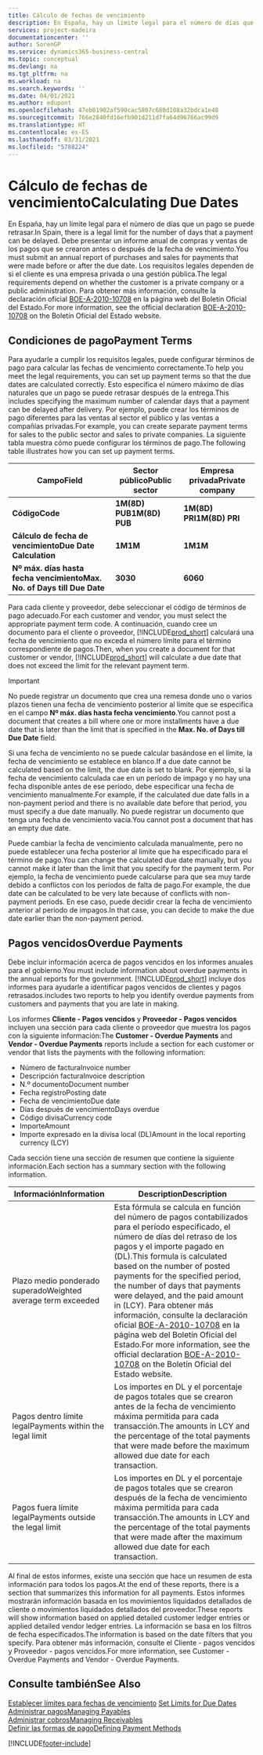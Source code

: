 ```yaml
---
title: Cálculo de fechas de vencimiento
description: En España, hay un límite legal para el número de días que un pago se puede retrasar. Debe presentar un informe anual de compras y ventas de los pagos que se crearon antes o después de la fecha de vencimiento.
services: project-madeira
documentationcenter: ''
author: SorenGP
ms.service: dynamics365-business-central
ms.topic: conceptual
ms.devlang: na
ms.tgt_pltfrm: na
ms.workload: na
ms.search.keywords: ''
ms.date: 04/01/2021
ms.author: edupont
ms.openlocfilehash: 47eb01902af590cac5807c680d108a32bdca1e48
ms.sourcegitcommit: 766e2840fd16efb901d211d7fa64d96766ac99d9
ms.translationtype: HT
ms.contentlocale: es-ES
ms.lasthandoff: 03/31/2021
ms.locfileid: "5788224"
---
```

# <a name="calculating-due-dates"></a><span data-ttu-id="d2607-104">Cálculo de fechas de vencimiento</span><span class="sxs-lookup"><span data-stu-id="d2607-104">Calculating Due Dates</span></span>
<span data-ttu-id="d2607-105">En España, hay un límite legal para el número de días que un pago se puede retrasar.</span><span class="sxs-lookup"><span data-stu-id="d2607-105">In Spain, there is a legal limit for the number of days that a payment can be delayed.</span></span> <span data-ttu-id="d2607-106">Debe presentar un informe anual de compras y ventas de los pagos que se crearon antes o después de la fecha de vencimiento.</span><span class="sxs-lookup"><span data-stu-id="d2607-106">You must submit an annual report of purchases and sales for payments that were made before or after the due date.</span></span> <span data-ttu-id="d2607-107">Los requisitos legales dependen de si el cliente es una empresa privada o una gestión pública.</span><span class="sxs-lookup"><span data-stu-id="d2607-107">The legal requirements depend on whether the customer is a private company or a public administration.</span></span> <span data-ttu-id="d2607-108">Para obtener más información, consulte la declaración oficial [BOE-A-2010-10708](https://go.microsoft.com/fwlink/?LinkId=224630) en la página web del Boletín Oficial del Estado.</span><span class="sxs-lookup"><span data-stu-id="d2607-108">For more information, see the official declaration [BOE-A-2010-10708](https://go.microsoft.com/fwlink/?LinkId=224630) on the Boletín Oficial del Estado website.</span></span>  

## <a name="payment-terms"></a><span data-ttu-id="d2607-109">Condiciones de pago</span><span class="sxs-lookup"><span data-stu-id="d2607-109">Payment Terms</span></span>  
<span data-ttu-id="d2607-110">Para ayudarle a cumplir los requisitos legales, puede configurar términos de pago para calcular las fechas de vencimiento correctamente.</span><span class="sxs-lookup"><span data-stu-id="d2607-110">To help you meet the legal requirements, you can set up payment terms so that the due dates are calculated correctly.</span></span> <span data-ttu-id="d2607-111">Esto especifica el número máximo de días naturales que un pago se puede retrasar después de la entrega.</span><span class="sxs-lookup"><span data-stu-id="d2607-111">This includes specifying the maximum number of calendar days that a payment can be delayed after delivery.</span></span> <span data-ttu-id="d2607-112">Por ejemplo, puede crear los términos de pago diferentes para las ventas al sector el público y las ventas a compañías privadas.</span><span class="sxs-lookup"><span data-stu-id="d2607-112">For example, you can create separate payment terms for sales to the public sector and sales to private companies.</span></span> <span data-ttu-id="d2607-113">La siguiente tabla muestra cómo puede configurar los términos de pago.</span><span class="sxs-lookup"><span data-stu-id="d2607-113">The following table illustrates how you can set up payment terms.</span></span>  

|<span data-ttu-id="d2607-114">Campo</span><span class="sxs-lookup"><span data-stu-id="d2607-114">Field</span></span>|<span data-ttu-id="d2607-115">Sector público</span><span class="sxs-lookup"><span data-stu-id="d2607-115">Public sector</span></span>|<span data-ttu-id="d2607-116">Empresa privada</span><span class="sxs-lookup"><span data-stu-id="d2607-116">Private company</span></span>|  
|---------------------------------|-------------------|---------------------|  
|<span data-ttu-id="d2607-117">**Código**</span><span class="sxs-lookup"><span data-stu-id="d2607-117">**Code**</span></span>|<span data-ttu-id="d2607-118">**1M(8D) PUB**</span><span class="sxs-lookup"><span data-stu-id="d2607-118">**1M(8D) PUB**</span></span>|<span data-ttu-id="d2607-119">**1M(8D) PRI**</span><span class="sxs-lookup"><span data-stu-id="d2607-119">**1M(8D) PRI**</span></span>|  
|<span data-ttu-id="d2607-120">**Cálculo de fecha de vencimiento**</span><span class="sxs-lookup"><span data-stu-id="d2607-120">**Due Date Calculation**</span></span>|<span data-ttu-id="d2607-121">**1M**</span><span class="sxs-lookup"><span data-stu-id="d2607-121">**1M**</span></span>|<span data-ttu-id="d2607-122">**1M**</span><span class="sxs-lookup"><span data-stu-id="d2607-122">**1M**</span></span>|  
|<span data-ttu-id="d2607-123">**Nº máx. días hasta fecha vencimiento**</span><span class="sxs-lookup"><span data-stu-id="d2607-123">**Max. No. of Days till Due Date**</span></span>|<span data-ttu-id="d2607-124">**30**</span><span class="sxs-lookup"><span data-stu-id="d2607-124">**30**</span></span>|<span data-ttu-id="d2607-125">**60**</span><span class="sxs-lookup"><span data-stu-id="d2607-125">**60**</span></span>|  

 <span data-ttu-id="d2607-126">Para cada cliente y proveedor, debe seleccionar el código de términos de pago adecuado.</span><span class="sxs-lookup"><span data-stu-id="d2607-126">For each customer and vendor, you must select the appropriate payment term code.</span></span> <span data-ttu-id="d2607-127">A continuación, cuando cree un documento para el cliente o proveedor, [!INCLUDE[prod_short](../../includes/prod_short.md)] calculará una fecha de vencimiento que no exceda el número límite para el término correspondiente de pagos.</span><span class="sxs-lookup"><span data-stu-id="d2607-127">Then, when you create a document for that customer or vendor, [!INCLUDE[prod_short](../../includes/prod_short.md)] will calculate a due date that does not exceed the limit for the relevant payment term.</span></span>  

> [!IMPORTANT]  
>  <span data-ttu-id="d2607-128">No puede registrar un documento que crea una remesa donde uno o varios plazos tienen una fecha de vencimiento posterior al límite que se especifica en el campo **Nº máx. días hasta fecha vencimiento**.</span><span class="sxs-lookup"><span data-stu-id="d2607-128">You cannot post a document that creates a bill where one or more installments have a due date that is later than the limit that is specified in the **Max. No. of Days till Due Date** field.</span></span>  

 <span data-ttu-id="d2607-129">Si una fecha de vencimiento no se puede calcular basándose en el límite, la fecha de vencimiento se establece en blanco.</span><span class="sxs-lookup"><span data-stu-id="d2607-129">If a due date cannot be calculated based on the limit, the due date is set to blank.</span></span> <span data-ttu-id="d2607-130">Por ejemplo, si la fecha de vencimiento calculada cae en un período de impago y no hay una fecha disponible antes de ese período, debe especificar una fecha de vencimiento manualmente.</span><span class="sxs-lookup"><span data-stu-id="d2607-130">For example, if the calculated due date falls in a non-payment period and there is no available date before that period, you must specify a due date manually.</span></span> <span data-ttu-id="d2607-131">No puede registrar un documento que tenga una fecha de vencimiento vacía.</span><span class="sxs-lookup"><span data-stu-id="d2607-131">You cannot post a document that has an empty due date.</span></span>  

 <span data-ttu-id="d2607-132">Puede cambiar la fecha de vencimiento calculada manualmente, pero no puede establecer una fecha posterior al límite que ha especificado para el término de pago.</span><span class="sxs-lookup"><span data-stu-id="d2607-132">You can change the calculated due date manually, but you cannot make it later than the limit that you specify for the payment term.</span></span> <span data-ttu-id="d2607-133">Por ejemplo, la fecha de vencimiento puede calcularse para que sea muy tarde debido a conflictos con los períodos de falta de pago.</span><span class="sxs-lookup"><span data-stu-id="d2607-133">For example, the due date can be calculated to be very late because of conflicts with non-payment periods.</span></span> <span data-ttu-id="d2607-134">En ese caso, puede decidir crear la fecha de vencimiento anterior al periodo de impagos.</span><span class="sxs-lookup"><span data-stu-id="d2607-134">In that case, you can decide to make the due date earlier than the non-payment period.</span></span>  

## <a name="overdue-payments"></a><span data-ttu-id="d2607-135">Pagos vencidos</span><span class="sxs-lookup"><span data-stu-id="d2607-135">Overdue Payments</span></span>  
 <span data-ttu-id="d2607-136">Debe incluir información acerca de pagos vencidos en los informes anuales para el gobierno.</span><span class="sxs-lookup"><span data-stu-id="d2607-136">You must include information about overdue payments in the annual reports for the government.</span></span> [!INCLUDE[prod_short](../../includes/prod_short.md)] <span data-ttu-id="d2607-137">incluye dos informes para ayudarle a identificar pagos vencidos de clientes y pagos retrasados.</span><span class="sxs-lookup"><span data-stu-id="d2607-137">includes two reports to help you identify overdue payments from customers and payments that you are late in making.</span></span>  

 <span data-ttu-id="d2607-138">Los informes **Cliente - Pagos vencidos** y **Proveedor - Pagos vencidos** incluyen una sección para cada cliente o proveedor que muestra los pagos con la siguiente información:</span><span class="sxs-lookup"><span data-stu-id="d2607-138">The **Customer - Overdue Payments** and **Vendor - Overdue Payments** reports include a section for each customer or vendor that lists the payments with the following information:</span></span>  

- <span data-ttu-id="d2607-139">Número de factura</span><span class="sxs-lookup"><span data-stu-id="d2607-139">Invoice number</span></span>  
- <span data-ttu-id="d2607-140">Descripción factura</span><span class="sxs-lookup"><span data-stu-id="d2607-140">Invoice description</span></span>  
- <span data-ttu-id="d2607-141">N.º documento</span><span class="sxs-lookup"><span data-stu-id="d2607-141">Document number</span></span>  
- <span data-ttu-id="d2607-142">Fecha registro</span><span class="sxs-lookup"><span data-stu-id="d2607-142">Posting date</span></span>  
- <span data-ttu-id="d2607-143">Fecha de vencimiento</span><span class="sxs-lookup"><span data-stu-id="d2607-143">Due date</span></span>  
- <span data-ttu-id="d2607-144">Días después de vencimiento</span><span class="sxs-lookup"><span data-stu-id="d2607-144">Days overdue</span></span>  
- <span data-ttu-id="d2607-145">Código divisa</span><span class="sxs-lookup"><span data-stu-id="d2607-145">Currency code</span></span>  
- <span data-ttu-id="d2607-146">Importe</span><span class="sxs-lookup"><span data-stu-id="d2607-146">Amount</span></span>  
- <span data-ttu-id="d2607-147">Importe expresado en la divisa local (DL)</span><span class="sxs-lookup"><span data-stu-id="d2607-147">Amount in the local reporting currency (LCY)</span></span>  

<span data-ttu-id="d2607-148">Cada sección tiene una sección de resumen que contiene la siguiente información.</span><span class="sxs-lookup"><span data-stu-id="d2607-148">Each section has a summary section with the following information.</span></span>  

|<span data-ttu-id="d2607-149">Información</span><span class="sxs-lookup"><span data-stu-id="d2607-149">Information</span></span>|<span data-ttu-id="d2607-150">Description</span><span class="sxs-lookup"><span data-stu-id="d2607-150">Description</span></span>|  
|-----------------|---------------------------------------|  
|<span data-ttu-id="d2607-151">Plazo medio ponderado superado</span><span class="sxs-lookup"><span data-stu-id="d2607-151">Weighted average term exceeded</span></span>|<span data-ttu-id="d2607-152">Esta fórmula se calcula en función del número de pagos contabilizados para el período especificado, el número de días del retraso de los pagos y el importe pagado en (DL).</span><span class="sxs-lookup"><span data-stu-id="d2607-152">This formula is calculated based on the number of posted payments for the specified period, the number of days that payments were delayed, and the paid amount in (LCY).</span></span> <span data-ttu-id="d2607-153">Para obtener más información, consulte la declaración oficial [BOE-A-2010-10708](https://go.microsoft.com/fwlink/?LinkId=224630) en la página web del Boletín Oficial del Estado.</span><span class="sxs-lookup"><span data-stu-id="d2607-153">For more information, see the official declaration [BOE-A-2010-10708](https://go.microsoft.com/fwlink/?LinkId=224630) on the Boletín Oficial del Estado website.</span></span>|  
|<span data-ttu-id="d2607-154">Pagos dentro límite legal</span><span class="sxs-lookup"><span data-stu-id="d2607-154">Payments within the legal limit</span></span>|<span data-ttu-id="d2607-155">Los importes en DL y el porcentaje de pagos totales que se crearon antes de la fecha de vencimiento máxima permitida para cada transacción.</span><span class="sxs-lookup"><span data-stu-id="d2607-155">The amounts in LCY and the percentage of the total payments that were made before the maximum allowed due date for each transaction.</span></span>|  
|<span data-ttu-id="d2607-156">Pagos fuera límite legal</span><span class="sxs-lookup"><span data-stu-id="d2607-156">Payments outside the legal limit</span></span>|<span data-ttu-id="d2607-157">Los importes en DL y el porcentaje de pagos totales que se crearon después de la fecha de vencimiento máxima permitida para cada transacción.</span><span class="sxs-lookup"><span data-stu-id="d2607-157">The amounts in LCY and the percentage of the total payments that were made after the maximum allowed due date for each transaction.</span></span>|  

 <span data-ttu-id="d2607-158">Al final de estos informes, existe una sección que hace un resumen de esta información para todos los pagos.</span><span class="sxs-lookup"><span data-stu-id="d2607-158">At the end of these reports, there is a section that summarizes this information for all payments.</span></span> <span data-ttu-id="d2607-159">Estos informes mostrarán información basada en los movimientos liquidados detallados de cliente o movimientos liquidados detallados del proveedor.</span><span class="sxs-lookup"><span data-stu-id="d2607-159">These reports will show information based on applied detailed customer ledger entries or applied detailed vendor ledger entries.</span></span> <span data-ttu-id="d2607-160">La información se basa en los filtros de fecha especificados.</span><span class="sxs-lookup"><span data-stu-id="d2607-160">The information is based on the date filters that you specify.</span></span> <span data-ttu-id="d2607-161">Para obtener más información, consulte el Cliente - pagos vencidos y Proveedor - pagos vencidos.</span><span class="sxs-lookup"><span data-stu-id="d2607-161">For more information, see Customer - Overdue Payments and Vendor - Overdue Payments.</span></span>  

## <a name="see-also"></a><span data-ttu-id="d2607-162">Consulte también</span><span class="sxs-lookup"><span data-stu-id="d2607-162">See Also</span></span>  
 <span data-ttu-id="d2607-163">[Establecer límites para fechas de vencimiento](how-to-set-limits-for-due-dates.md) </span><span class="sxs-lookup"><span data-stu-id="d2607-163">[Set Limits for Due Dates](how-to-set-limits-for-due-dates.md) </span></span>  
[<span data-ttu-id="d2607-164">Administrar pagos</span><span class="sxs-lookup"><span data-stu-id="d2607-164">Managing Payables</span></span>](../../payables-manage-payables.md)  
[<span data-ttu-id="d2607-165">Administrar cobros</span><span class="sxs-lookup"><span data-stu-id="d2607-165">Managing Receivables</span></span>](../../receivables-manage-receivables.md)  
 [<span data-ttu-id="d2607-166">Definir las formas de pago</span><span class="sxs-lookup"><span data-stu-id="d2607-166">Defining Payment Methods</span></span>](../../finance-payment-methods.md)


[!INCLUDE[footer-include](../../includes/footer-banner.md)]